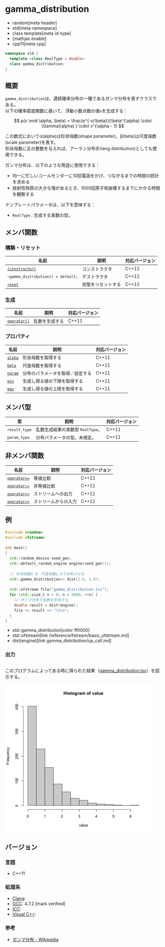 # gamma_distribution
* random[meta header]
* std[meta namespace]
* class template[meta id-type]
* [mathjax enable]
* cpp11[meta cpp]

```cpp
namespace std {
  template <class RealType = double>
  class gamma_distribution;
}
```

## 概要
`gamma_distribution`は、連続確率分布の一種であるガンマ分布を表すクラスである。  
以下の確率密度関数に基いて、浮動小数点数の値`x`を生成する：

$$ p(x \mid \alpha, \beta) = \frac{e^{-x/\beta}}{\beta^{\alpha} \cdot \Gamma(\alpha) } \cdot x^{\alpha - 1} $$

この数式においてα(alpha)は形状母数(shape parameter)、β(beta)は尺度母数(scale parameter)を表す。  
形状母数に正の整数を与えれば、アーラン分布(Erlang distribution)としても使用できる。  


ガンマ分布は、以下のような用途に使用できる：

- 均一に忙しいコールセンターに10回電話をかけ、つながるまでの時間の統計を求める
- 放射性物質の大きな塊があるとき、1000回原子核崩壊するまでにかかる時間を観察する


テンプレートパラメータは、以下を意味する：

- `RealType` : 生成する実数の型。


## メンバ関数
### 構築・リセット

| 名前 | 説明 | 対応バージョン |
|---------------------------------------------------------------|--------------------|-------|
| [`(constructor)`](gamma_distribution/op_constructor.md)     | コンストラクタ     | C++11 |
| `~gamma_distribution() = default;`                            | デストラクタ       | C++11 |
| [`reset`](gamma_distribution/reset.md)                      | 状態をリセットする | C++11 |


### 生成

| 名前 | 説明 | 対応バージョン |
|-------------------------------------------------|----------------|-------|
| [`operator()`](gamma_distribution/op_call.md) | 乱数を生成する | C++11 |


### プロパティ

| 名前 | 説明 | 対応バージョン |
|------------------------------------------|----------------------------------|-------|
| [`alpha`](gamma_distribution/alpha.md) | 形状母数を取得する   | C++11 |
| [`beta`](gamma_distribution/beta.md)   | 尺度母数を取得する | C++11 |
| [`param`](gamma_distribution/param.md) | 分布のパラメータを取得／設定する | C++11 |
| [`min`](gamma_distribution/min.md)     | 生成し得る値の下限を取得する   | C++11 |
| [`max`](gamma_distribution/max.md)     | 生成し得る値の上限を取得する   | C++11 |


## メンバ型

| 型 | 説明 | 対応バージョン |
|---------------|-------------------|-------|
| `result_type` | 乱数生成結果の実数型 `RealType`。 | C++11 |
| `param_type`  | 分布パラメータの型。未規定。 | C++11 |


## 非メンバ関数

| 名前 | 説明 | 対応バージョン |
|------------------------------------------------------|----------------------|-------|
| [`operator==`](gamma_distribution/op_equal.md)     | 等値比較             | C++11 |
| [`operator!=`](gamma_distribution/op_not_equal.md) | 非等値比較           | C++11 |
| [`operator<<`](gamma_distribution/op_ostream.md)   | ストリームへの出力   | C++11 |
| [`operator>>`](gamma_distribution/op_istream.md)   | ストリームからの入力 | C++11 |


## 例
```cpp example
#include <random>
#include <fstream>

int main()
{
  std::random_device seed_gen;
  std::default_random_engine engine(seed_gen());

  // 形状母数1.0、尺度母数1.0で分布させる
  std::gamma_distribution<> dist(1.0, 1.0);

  std::ofstream file("gamma_distribution.tsv");
  for (std::size_t n = 0; n < 1000; ++n) {
    // ガンマ分布で乱数を生成する
    double result = dist(engine);
    file << result << "\t\n";
  }
}
```
* std::gamma_distribution[color ff0000]
* std::ofstream[link /reference/fstream/basic_ofstream.md]
* dist(engine)[link gamma_distribution/op_call.md]

### 出力
```
```

このプログラムによってある時に得られた結果（[gamma_distribution.tsv](https://raw.githubusercontent.com/cpprefjp/image/master/reference/random/gamma_distribution/gamma_distribution.tsv)）を図示する。 

![](https://raw.githubusercontent.com/cpprefjp/image/master/reference/random/gamma_distribution/gamma_distribution.png)

## バージョン
### 言語
- C++11

### 処理系
- [Clang](/implementation.md#clang): 
- [GCC](/implementation.md#gcc): 4.7.2 [mark verified]
- [ICC](/implementation.md#icc): 
- [Visual C++](/implementation.md#visual_cpp): 

### 参考
- [ガンマ分布 - Wikipedia](https://ja.wikipedia.org/wiki/ガンマ分布)


